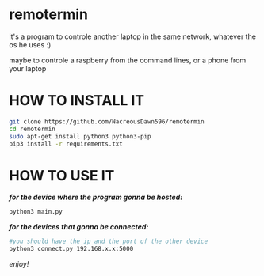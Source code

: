 # remotermin
it's a program to controle another laptop in the same network, whatever the os he uses :)

maybe to controle a raspberry from the command lines, or a phone from your laptop 

# HOW TO INSTALL IT

```sh
git clone https://github.com/NacreousDawn596/remotermin
cd remotermin
sudo apt-get install python3 python3-pip
pip3 install -r requirements.txt
```

# HOW TO USE IT

***for the device where the program gonna be hosted:***
```sh
python3 main.py
```

***for the devices that gonna be connected:***
```sh
#you should have the ip and the port of the other device
python3 connect.py 192.168.x.x:5000
```

*enjoy!*
